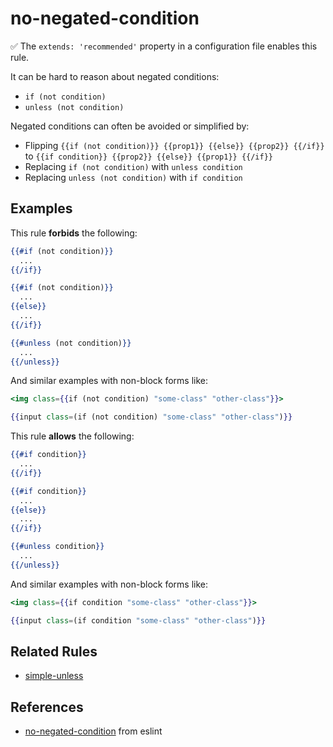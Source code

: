 # no-negated-condition

✅ The `extends: 'recommended'` property in a configuration file enables this rule.

It can be hard to reason about negated conditions:

* `if (not condition)`
* `unless (not condition)`

Negated conditions can often be avoided or simplified by:

* Flipping `{{if (not condition)}} {{prop1}} {{else}} {{prop2}} {{/if}}` to `{{if condition}} {{prop2}} {{else}} {{prop1}} {{/if}}`
* Replacing `if (not condition)` with `unless condition`
* Replacing `unless (not condition)` with `if condition`

## Examples

This rule **forbids** the following:

```hbs
{{#if (not condition)}}
  ...
{{/if}}
```

```hbs
{{#if (not condition)}}
  ...
{{else}}
  ...
{{/if}}
```

```hbs
{{#unless (not condition)}}
  ...
{{/unless}}
```

And similar examples with non-block forms like:

```hbs
<img class={{if (not condition) "some-class" "other-class"}}>
```

```hbs
{{input class=(if (not condition) "some-class" "other-class")}}
```

This rule **allows** the following:

```hbs
{{#if condition}}
  ...
{{/if}}
```

```hbs
{{#if condition}}
  ...
{{else}}
  ...
{{/if}}
```

```hbs
{{#unless condition}}
  ...
{{/unless}}
```

And similar examples with non-block forms like:

```hbs
<img class={{if condition "some-class" "other-class"}}>
```

```hbs
{{input class=(if condition "some-class" "other-class")}}
```

## Related Rules

* [simple-unless](simple-unless.md)

## References

* [no-negated-condition](https://eslint.org/docs/rules/no-negated-condition) from eslint
